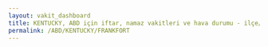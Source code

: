 ```yaml
---
layout: vakit_dashboard
title: KENTUCKY, ABD için iftar, namaz vakitleri ve hava durumu - ilçe/eyalet seç
permalink: /ABD/KENTUCKY/FRANKFORT
---
```


<script type="text/javascript">
  var GLOBAL_COUNTRY = 'ABD';
  var GLOBAL_CITY = 'KENTUCKY';
  var GLOBAL_STATE = 'FRANKFORT';
  var lat = 72;
  var lon = 21;
</script>
